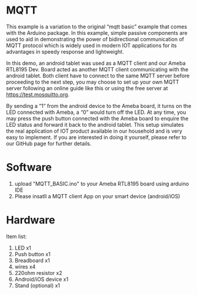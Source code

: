 # MQTT

This example is a variation to the original “mqtt basic” example that comes with the Arduino package. In this example, simple passive components are used to aid in demonstrating the power of bidirectional communication of MQTT protocol which is widely used in modern IOT applications for its advantages in speedy response and lightweight.

In this demo, an android tablet was used as a MQTT client and our Ameba RTL8195 Dev. Board acted as another MQTT client communicating with the android tablet. Both client have to connect to the same MQTT server before proceeding to the next step, you may choose to set up your own MQTT server following an online guide like this or using the free server at https://test.mosquitto.org.

By sending a “1” from the android device to the Ameba board, it turns on the LED connected with Ameba, a “0” would turn off the LED. At any time, you may press the push button connected with the Ameba board to enquire the LED status and forward it back to the android tablet. This setup simulates the real application of IOT product available in our household and is very easy to implement. If you are interested in doing it yourself, please refer to our GitHub page for further details.

# Software 
1. upload "MQTT_BASIC.ino" to your Ameba RTL8195 board using arduino IDE
2. Please insatll a MQTT client App on your smart device (android/iOS)

# Hardware
Item list:
1. LED                x1
2. Push button        x1
3. Breadboard         x1
4. wires              x4
5. 220ohm resistor    x2
6. Android/iOS device x1
7. Stand (optional)   x1
